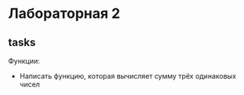 # Лабораторная 2

## tasks

Функции:
- Написать функцию, которая вычисляет сумму трёх одинаковых чисел
